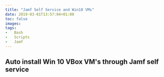 ```yaml
---
title: "Jamf Self Service and Win10 VMs"
date: 2019-03-01T13:57:04+01:00
toc: false
images:
tags:
-   Bash
-   Scripts
-   Jamf
---
```


## Auto install Win 10 VBox VM's through Jamf self service
